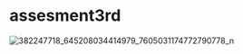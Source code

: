 # assesment3rd
![382247718_645208034414979_7605031174772790778_n](https://github.com/shammi80/assesment3rd/assets/142864650/2062d318-f8a9-4bdb-a8b1-e5c6f69f5372)
